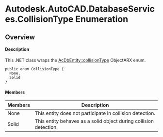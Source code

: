 # Autodesk.AutoCAD.DatabaseServices.CollisionType Enumeration

## Overview

#### Description
This .NET class wraps the [AcDbEntity::collisionType](AcDbEntity__collisionType.md) ObjectARX enum.
```text
public enum CollisionType {
  None,
  Solid
}
```

#### Members

| Members | Description |
| --- | --- |
| None | This entity does not participate in collision detection. |
| Solid | This entity behaves as a solid object during collision detection. |
